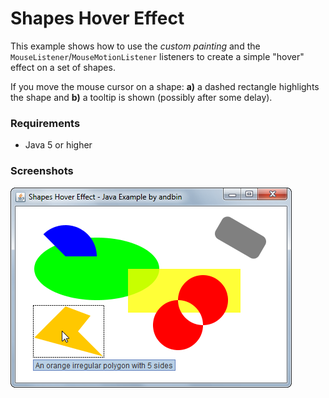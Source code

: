 # Shapes Hover Effect

This example shows how to use the *custom painting* and the `MouseListener`/`MouseMotionListener`
listeners to create a simple "hover" effect on a set of shapes.

If you move the mouse cursor on a shape: **a)** a dashed rectangle highlights the shape
and **b)** a tooltip is shown (possibly after some delay).

### Requirements

* Java 5 or higher

### Screenshots

![Screenshot 1](screenshot-01.png "Screenshot 1")
